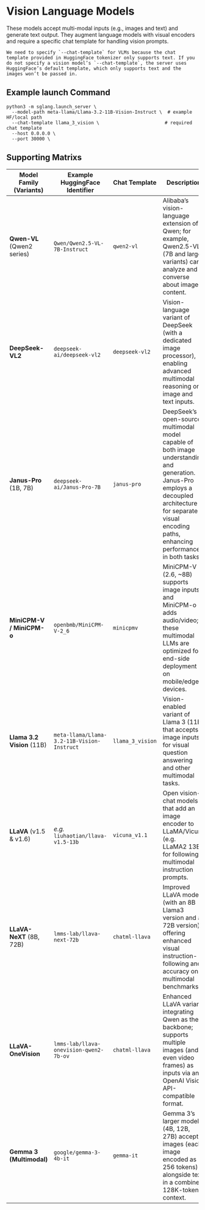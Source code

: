 # Vision Language Models

These models accept multi-modal inputs (e.g., images and text) and generate text output. They augment language models with visual encoders and require a specific chat template for handling vision prompts.

```{important}
We need to specify `--chat-template` for VLMs because the chat template provided in HuggingFace tokenizer only supports text. If you do not specify a vision model’s `--chat-template`, the server uses HuggingFace’s default template, which only supports text and the images won’t be passed in.
```

## Example launch Command

```shell
python3 -m sglang.launch_server \
  --model-path meta-llama/Llama-3.2-11B-Vision-Instruct \  # example HF/local path
  --chat-template llama_3_vision \                        # required chat template
  --host 0.0.0.0 \
  --port 30000 \
```

## Supporting Matrixs

| Model Family (Variants)        | Example HuggingFace Identifier                     | Chat Template        | Description                                                                            |
|--------------------------------|--------------------------------------------------|----------------------|----------------------------------------------------------------------------------------|
| **Qwen-VL** (Qwen2 series)     | `Qwen/Qwen2.5-VL-7B-Instruct`                    | `qwen2-vl`           | Alibaba’s vision-language extension of Qwen; for example, Qwen2.5-VL (7B and larger variants) can analyze and converse about image content. |
| **DeepSeek-VL2**               | `deepseek-ai/deepseek-vl2`                       | `deepseek-vl2`       | Vision-language variant of DeepSeek (with a dedicated image processor), enabling advanced multimodal reasoning on image and text inputs. |
| **Janus-Pro** (1B, 7B)      | `deepseek-ai/Janus-Pro-7B`                     | `janus-pro`       | DeepSeek’s open-source multimodal model capable of both image understanding and generation. Janus-Pro employs a decoupled architecture for separate visual encoding paths, enhancing performance in both tasks. |
| **MiniCPM-V / MiniCPM-o**      | `openbmb/MiniCPM-V-2_6`                          | `minicpmv`           | MiniCPM-V (2.6, ~8B) supports image inputs, and MiniCPM-o adds audio/video; these multimodal LLMs are optimized for end-side deployment on mobile/edge devices. |
| **Llama 3.2 Vision** (11B)     | `meta-llama/Llama-3.2-11B-Vision-Instruct`        | `llama_3_vision`     | Vision-enabled variant of Llama 3 (11B) that accepts image inputs for visual question answering and other multimodal tasks. |
| **LLaVA** (v1.5 & v1.6)        | *e.g.* `liuhaotian/llava-v1.5-13b`               | `vicuna_v1.1`        | Open vision-chat models that add an image encoder to LLaMA/Vicuna (e.g. LLaMA2 13B) for following multimodal instruction prompts. |
| **LLaVA-NeXT** (8B, 72B)       | `lmms-lab/llava-next-72b`                        | `chatml-llava`       | Improved LLaVA models (with an 8B Llama3 version and a 72B version) offering enhanced visual instruction-following and accuracy on multimodal benchmarks. |
| **LLaVA-OneVision**            | `lmms-lab/llava-onevision-qwen2-7b-ov`           | `chatml-llava`       | Enhanced LLaVA variant integrating Qwen as the backbone; supports multiple images (and even video frames) as inputs via an OpenAI Vision API-compatible format. |
| **Gemma 3 (Multimodal)**       | `google/gemma-3-4b-it`                           | `gemma-it`           | Gemma 3’s larger models (4B, 12B, 27B) accept images (each image encoded as 256 tokens) alongside text in a combined 128K-token context. |
